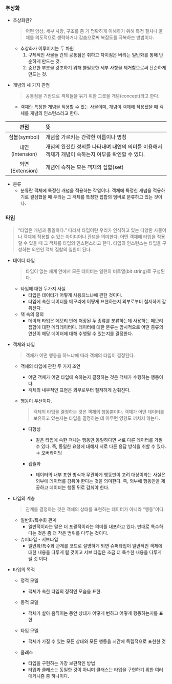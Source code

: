 ### 추상화

- 추상화란?
  > 어떤 양상, 세부 사항, 구조를 좀 거 명확하게 이해하기 위해 특정 절차나 물체를 의도적으로 생략하거나 감춤으로써 복잡도를 극복하는 방법이다.

  - 추상화가 이루어지는 두 차원
    1. 구체적인 사물들 간의 공통점은 취하고 차이점은 버리는 일반화를 통해 단순하게 만드는 것.
    2. 중요한 부분을 강조하기 위해 불필요한 세부 사항을 제거함으로써 단순하게 만드는 것.

- 개념의 세 가지 관점
  > 공통점을 기반으로 객체들을 묶기 위한 그릇을 개념(concept)라고 한다.

  - 객체란 특정한 개념을 적용할 수 있는 사물이며, 개념이 객체에 적용됐을 때 객체를 개념의 인스턴스라고 한다.

|관점|뜻|
|:---:|:---|
|심볼(symbol)|개념을 가르키는 간략한 이름이나 명칭|
|내연(Intension)|개념의 완전한 정의를 나타내며 내연의 의미를 이용해서 객체가 개념이 속하는지 여부를 확인할 수 있다.|
|외연(Extension)|개념에 속하는 모든 객체의 집합(set)|

- 분류
  - 분류란 객체에 특정한 개념을 적용하는 작업이다. 객체에 특정한 개념을 적용하기로 결심했을 때 우리는 그 객체를 특정한 집합의 멤버로 분류하고 있는 것이다.

### 타입

> “타입은 개념과 동일하다.” 
> 따라서 타입이란 우리가 인식하고 있는 다양한 사물이나 객체에 적용할 수 있는 아이디어나 관념을 의미한다. 어떤 객체에 타입을 적용할 수 있을 때 그 객체를 타입의 인스턴스라고 한다. 타입의 인스턴스는 타입을 구성하는 외연인 객체 집합의 일원이 된다.

- 데이터 타입

    > 타입이 없는 체계 안에서 모든 데이터는 일련의 비트열(bit string)로 구성된다.

  - 타입에 대한 두가지 사실
    - 타입은 데이터가 어떻게 사용되느냐에 관한 것이다.
    - 타입에 속한 데이터를 메모리에 어떻게 표현하는지 외부로부터 철저하게 감춰진다.
  - 책 속의 정의
    - 데이터 타입은 메모리 안에 저장된 두 종류를 분류하는데 사용하는 메모리 집합에 대한 메타데이터다. 데이터에 대한 분류는 암시적으로 어떤 종류의 연산이 해당 데이터에 대해 수행될 수 있는지를 결정한다.



- 객체와 타입
  > 객체가 어떤 행동을 하느냐에 따라 객체의 타입이 결정된다.

  - 객체의 타입에 관한 두 가지 조언
    - 어떤 객체가 어떤 타입에 속하는지 결정하는 것은 객체가 수행하는 행동이다.
    - 객체의 내부적인 표현은 외부로부터 철저하게 감춰진다.
  - 행동이 우선이다.
    > 객체의 타입을 결정하는 것은 객체의 행동뿐이다. 객체가 어떤 데이터를 보유하고 있는지는 타입을 결정하는 데 아무런 영향도 끼치지 않는다.

    - 다형성
      - 같은 타입에 속한 객체는 행동만 동일하다면 서로 다른 데이터를 가질 수 있다. 즉, 동일한 요청에 대해서 서로 다른 응답 방식을 취할 수 있다. → 오버라이딩

    - 캡슐화
      - 데이터의 내부 표현 방식과 무관하게 행동만이 고려 대상이라는 사실은 외부에 데이터를 감춰야 한다는 것을 의미한다. 즉, 외부에 행동만을 제공하고 데이터는 행동 뒤로 감춰야 한다.



- 타입의 계층
  > 관계를 결정하는 것은 객체의 상태를 표현하는 데이터가 아니라 “행동”이다.
  - 일반화/특수화 관계  
    - 일반적이라는 말은 더 포괄적이라는 의미를 내포하고 있다. 반대로 특수하다는 것은 좀 더 작은 범위를 다루는 것이다.  
  - 슈퍼타입 - 서브타입
    - 일반화/특수화 관계를 코드로 설명하게 되면 슈퍼타입이 일반적인 객체에 대한 내용을 다루게 될 것이고 서브 타입은 조금 더 특수한 내용을 다루게 될 것 이다.



- 타입의 목적
  - 정적 모델
    - 객체가 속한 타입의 정적인 모습을 표현.

  - 동적 모델
    - 객체가 살아 움직이는 동안 상태가 어떻게 변하고 어떻게 행동하는지를 표현

  - 타입 모델
    - 객체가 가질 수 있는 모든 상태와 모든 행동을 시간에 독립적으로 표현한 것

  - 클래스
    - 타입을 구현하는 가장 보편적인 방법
    - 타입과 클래스는 동일한 것이 아니며 클래스는 타입을 구현하기 위한 여러 매커니즘 중 하나이다.